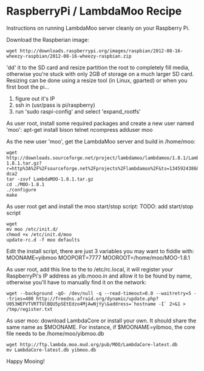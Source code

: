RaspberryPi / LambdaMoo Recipe
===============================

Instructions on running LambdaMoo server cleanly on your Raspberry Pi.

Download the Raspberian image:

    wget http://downloads.raspberrypi.org/images/raspbian/2012-08-16-wheezy-raspbian/2012-08-16-wheezy-raspbian.zip 

'dd' it to the SD card and resize partition the root to completely fill media, otherwise you're stuck with only 2GB of storage on a much larger SD card.  Resizing can be done using a resize tool (in Linux, gparted) or when you first boot the pi...
1. figure out it's IP
2. ssh in (usr/pass is pi/raspberry)
3. run 'sudo raspi-config' and select 'expand_rootfs'

As user root, install some required packages and create a new user named 'moo':
    apt-get install bison telnet ncompress
    adduser moo

As the new user 'moo', get the LambdaMoo server and build in /home/moo:

    wget  http://downloads.sourceforge.net/project/lambdamoo/lambdamoo/1.8.1/LambdaMOO-1.8.1.tar.gz?r=http%3A%2F%2Fsourceforge.net%2Fprojects%2Flambdamoo%2F&ts=1345924386&use_mirror=superb-dca2
    tar -zxvf LambdaMOO-1.8.1.tar.gz
    cd ./MOO-1.8.1
    ./configure
    make

As user root get and install the moo start/stop script:
TODO: add start/stop script

    wget 
    mv moo /etc/init.d/
    chmod +x /etc/init.d/moo
    update-rc.d -f moo defaults

Edit the install script, there are just 3 variables you may want to fiddle with:
    MOONAME=yibmoo
    MOOPORT=7777
    MOOROOT=/home/moo/MOO-1.8.1

As user root, add this line to the to /etc/rc.local, it will register your RaspberryPi's IP address as yib.mooo.in and allow it to be found by name, otherwise you'll have to manually find it on the network:

    wget --background -qO- /dev/null -q --read-timeout=0.0 --waitretry=5 --tries=400 http://freedns.afraid.org/dynamic/update.php?U053WEFVTVRTTUlBQU5pSEtEdzo4MjAwNjYy\&address=`hostname -I` 2>&1 > /tmp/register.txt

As user moo:  download LambdaCore or install your own.  It should share the same name as $MOONAME.  For instance, if $MOONAME=yibmoo, the core file needs to be /home/moo/yibmoo.db

    wget http://ftp.lambda.moo.mud.org/pub/MOO/LambdaCore-latest.db
    mv LambdaCore-latest.db yibmoo.db

Happy Mooing!
